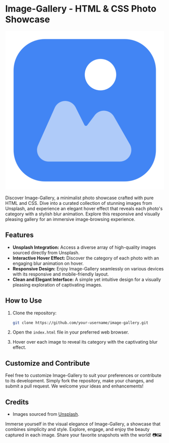 # Image-Gallery - HTML & CSS Photo Showcase

![Image_Gallery Preview](8377243.png)

Discover Image-Gallery, a minimalist photo showcase crafted with pure HTML and CSS. Dive into a curated collection of stunning images from Unsplash, and experience an elegant hover effect that reveals each photo's category with a stylish blur animation. Explore this responsive and visually pleasing gallery for an immersive image-browsing experience.

## Features

- **Unsplash Integration:** Access a diverse array of high-quality images sourced directly from Unsplash.
- **Interactive Hover Effect:** Discover the category of each photo with an engaging blur animation on hover.
- **Responsive Design:** Enjoy Image-Gallery seamlessly on various devices with its responsive and mobile-friendly layout.
- **Clean and Elegant Interface:** A simple yet intuitive design for a visually pleasing exploration of captivating images.

## How to Use

1. Clone the repository:

   ```bash
   git clone https://github.com/your-username/image-gallery.git
   ```

2. Open the `index.html` file in your preferred web browser.

3. Hover over each image to reveal its category with the captivating blur effect.

## Customize and Contribute

Feel free to customize Image-Gallery to suit your preferences or contribute to its development. Simply fork the repository, make your changes, and submit a pull request. We welcome your ideas and enhancements!

## Credits

- Images sourced from [Unsplash](https://unsplash.com).

Immerse yourself in the visual elegance of Image-Gallery, a showcase that combines simplicity and style. Explore, engage, and enjoy the beauty captured in each image. Share your favorite snapshots with the world! 📷🖼️
